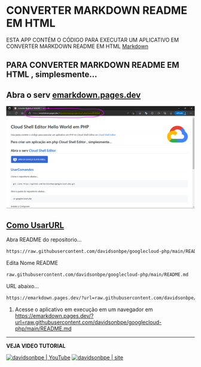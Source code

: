 <img src="https://emarkdown.pages.dev/d-framework/icon/512.png" min-width="150px" max-width="150px" width="150px" align="right" alt="">

# CONVERTER MARKDOWN README EM HTML

ESTA APP CONTÉM O CÓDIGO PARA EXECUTAR UM APLICATIVO EM CONVERTER MARKDOWN README EM HTML [Markdown][emarkdown.pages.dev]

[emarkdown.pages.dev]: https://emarkdown.pages.dev

PARA CONVERTER MARKDOWN README EM HTML , simplesmente...
----------

Abra o serv [emarkdown.pages.dev][emarkdown.pages.dev]
----------

[![CONVERTER MARKDOWN](https://raw.githubusercontent.com/davserv/notedmais/main/plugins/dist/css/Capturar.PNG)](https://emarkdown.pages.dev/?url=raw.githubusercontent.com/davidsonbpe/googlecloud-php/main/README.md)

[Como UsarURL](#UsarURL)
----------


Abra README do repositorio...
```bash
https://raw.githubusercontent.com/davidsonbpe/googlecloud-php/main/README.md

```

Edita Nome README

```bash
raw.githubusercontent.com/davidsonbpe/googlecloud-php/main/README.md

```

URL abaixo...
```bash
https://emarkdown.pages.dev/?url=raw.githubusercontent.com/davidsonbpe/googlecloud-php/main/README.md

```

1. Acesse o aplicativo em execução em um navegador em <https://emarkdown.pages.dev/?url=raw.githubusercontent.com/davidsonbpe/googlecloud-php/main/README.md>
--------



**VEJA VIDEO TUTORIAL**

[<img height="30" src="https://img.shields.io/badge/YouTube-FF0000?style=for-the-badge&logo=youtube&logoColor=white" alt="davidsonbpe | YouTube" />][youtube]
[<img height="30" src="https://img.shields.io/badge/Davidsonbpe-000000?style=for-the-badge&logo=Toggl&logoColor=white" alt="davidsonbpe | site" />][site]

[youtube]: https://www.youtube.com/channel/UCHqvw9v2Fp6o006lUskoigg/
[site]: https://davidsonbpe.blogspot.com
